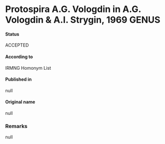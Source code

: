 Protospira A.G. Vologdin in A.G. Vologdin & A.I. Strygin, 1969 GENUS
=======

#### Status
ACCEPTED

#### According to
IRMNG Homonym List

#### Published in
null

#### Original name
null

### Remarks
null